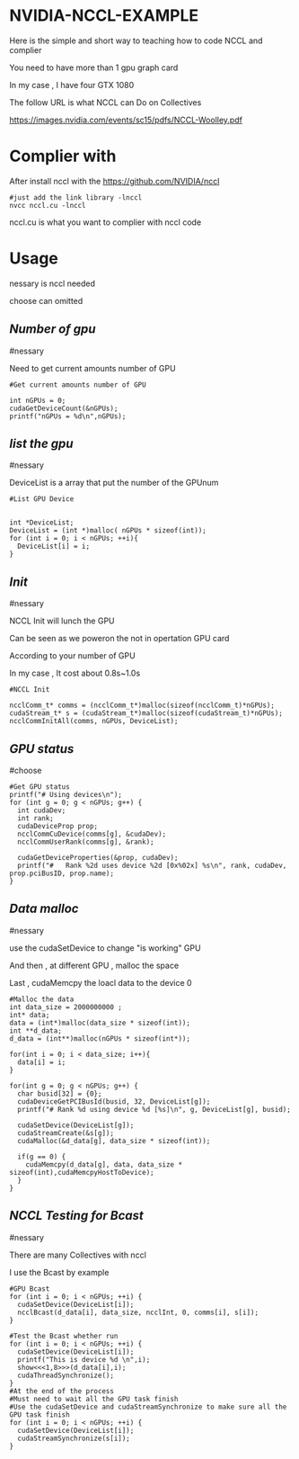 # NVIDIA-NCCL-EXAMPLE
Here is the simple and short way to teaching how to code NCCL and complier

You need to have more than 1 gpu graph card

In my case , I have four GTX 1080

The follow URL is what NCCL can Do on Collectives

https://images.nvidia.com/events/sc15/pdfs/NCCL-Woolley.pdf

# Complier with
After install nccl with the https://github.com/NVIDIA/nccl

~~~
#just add the link library -lnccl
nvcc nccl.cu -lnccl
~~~

nccl.cu is what you want to complier with nccl code

# Usage
nessary is nccl needed

choose can omitted
## _Number of gpu_
#nessary

Need to get current amounts number of GPU
~~~
#Get current amounts number of GPU

int nGPUs = 0;
cudaGetDeviceCount(&nGPUs);
printf("nGPUs = %d\n",nGPUs);
~~~

## _list the gpu_
#nessary

DeviceList is a array that put the number of the GPUnum
~~~
#List GPU Device


int *DeviceList;  
DeviceList = (int *)malloc( nGPUs * sizeof(int));
for (int i = 0; i < nGPUs; ++i){
  DeviceList[i] = i;
}
~~~

## _Init_
#nessary

NCCL Init will lunch the GPU

Can be seen as we poweron the not in opertation GPU card

According to your number of GPU

In my case , It cost about 0.8s~1.0s
~~~
#NCCL Init

ncclComm_t* comms = (ncclComm_t*)malloc(sizeof(ncclComm_t)*nGPUs);  
cudaStream_t* s = (cudaStream_t*)malloc(sizeof(cudaStream_t)*nGPUs);
ncclCommInitAll(comms, nGPUs, DeviceList);
~~~
## _GPU status_
#choose

~~~
#Get GPU status
printf("# Using devices\n");
for (int g = 0; g < nGPUs; g++) {
  int cudaDev;
  int rank;
  cudaDeviceProp prop;
  ncclCommCuDevice(comms[g], &cudaDev);
  ncclCommUserRank(comms[g], &rank);

  cudaGetDeviceProperties(&prop, cudaDev);
  printf("#   Rank %2d uses device %2d [0x%02x] %s\n", rank, cudaDev, prop.pciBusID, prop.name);
}
~~~

## _Data malloc_
#nessary

use the cudaSetDevice to change "is working" GPU

And then , at different GPU , malloc the space

Last , cudaMemcpy the loacl data to the device 0

~~~
#Malloc the data
int data_size = 2000000000 ;
int* data;
data = (int*)malloc(data_size * sizeof(int));
int **d_data;
d_data = (int**)malloc(nGPUs * sizeof(int*));

for(int i = 0; i < data_size; i++){
  data[i] = i;
}

for(int g = 0; g < nGPUs; g++) {
  char busid[32] = {0};
  cudaDeviceGetPCIBusId(busid, 32, DeviceList[g]);
  printf("# Rank %d using device %d [%s]\n", g, DeviceList[g], busid);

  cudaSetDevice(DeviceList[g]);
  cudaStreamCreate(&s[g]);
  cudaMalloc(&d_data[g], data_size * sizeof(int));

  if(g == 0) {
    cudaMemcpy(d_data[g], data, data_size * sizeof(int),cudaMemcpyHostToDevice);
  }
}
~~~

## _NCCL Testing for Bcast_
#nessary

There are many Collectives with nccl

I use the Bcast by example

~~~
#GPU Bcast
for (int i = 0; i < nGPUs; ++i) {
  cudaSetDevice(DeviceList[i]);
  ncclBcast(d_data[i], data_size, ncclInt, 0, comms[i], s[i]);
}

#Test the Bcast whether run
for (int i = 0; i < nGPUs; ++i) {
  cudaSetDevice(DeviceList[i]);
  printf("This is device %d \n",i);
  show<<<1,8>>>(d_data[i],i);
  cudaThreadSynchronize();
}
#At the end of the process
#Must need to wait all the GPU task finish
#Use the cudaSetDevice and cudaStreamSynchronize to make sure all the GPU task finish
for (int i = 0; i < nGPUs; ++i) {
  cudaSetDevice(DeviceList[i]);
  cudaStreamSynchronize(s[i]);
}
~~~
